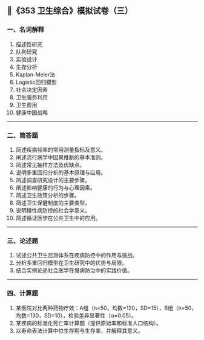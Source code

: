 ## 🧾《353 卫生综合》模拟试卷（三）

### 一、名词解释

1. 描述性研究
2. 队列研究
3. 实验设计
4. 生存分析
5. Kaplan-Meier法
6. Logistic回归模型
7. 社会决定因素
8. 卫生服务利用
9. 卫生费用
10. 健康中国战略

---

### 二、简答题

1. 简述疾病频率的常用测量指标及意义。
2. 阐述流行病学中因果推断的基本准则。
3. 简述常见抽样方法及优缺点。
4. 说明多重回归分析的基本原理与应用。
5. 简述调查研究设计的主要步骤。
6. 阐述影响健康的行为与心理因素。
7. 简述卫生政策分析的步骤。
8. 简述卫生保健制度的主要类型。
9. 说明慢性病防控的社会学意义。
10. 简述循证医学在公共卫生中的应用。

---

### 三、论述题

1. 试述公共卫生监测体系在疾病防控中的作用与挑战。
2. 分析多重回归模型在卫生研究中的优势与局限。
3. 结合实例论述社会医学在慢病防治中的实践价值。

---

### 四、计算题

1. 某医院对比两种药物疗效：A组（n=50，均数=120，SD=15），B组（n=50，均数=130，SD=10），检验差异显著性（α=0.05）。
2. 某疾病的标准化死亡率计算题（提供原始率和标准人口结构）。
3. 以寿命表法计算中位生存期与生存率，并解释其意义。